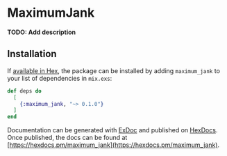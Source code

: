 # MaximumJank

**TODO: Add description**

## Installation

If [available in Hex](https://hex.pm/docs/publish), the package can be installed
by adding `maximum_jank` to your list of dependencies in `mix.exs`:

```elixir
def deps do
  [
    {:maximum_jank, "~> 0.1.0"}
  ]
end
```

Documentation can be generated with [ExDoc](https://github.com/elixir-lang/ex_doc)
and published on [HexDocs](https://hexdocs.pm). Once published, the docs can
be found at [https://hexdocs.pm/maximum_jank](https://hexdocs.pm/maximum_jank).


